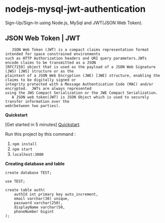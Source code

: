 # nodejs-mysql-jwt-authentication
Sign-Up/Sign-In using Node.js, MySql and JWT(JSON Web Token).

## JSON Web Token | JWT
```
   JSON Web Token (JWT) is a compact claims representation format intended for space constrained environments
such as HTTP Authorization headers and URI query parameters.JWTs encode claims to be transmitted as a JSON
[RFC7159] object that is used as the payload of a JSON Web Signature (JWS) [JWS] structure or as the
plaintext of a JSON Web Encryption (JWE) [JWE] structure, enabling the claims to be digitally signed or
integrity protected with a Message Authentication Code (MAC) and/or encrypted.  JWTs are always represented
using the JWS Compact Serialization or the JWE Compact Serialization.
   A JSON web token(JWT) is JSON Object which is used to securely transfer information over the
web(between two parties).
```
**Quickstart**

[Get started in 5 minutes] [Quickstart](https://www.npmjs.com/package/jsonwebtoken).




Run this project by this command :

1. `npm install`
2. `npm start`
3. `localhost:3000`

**Creating database and table**

```
create database TEST;

use TEST;

create table auth(
    authId int primary key auto_increment,
    email varchar(30) unique,
    password varchar(250),
    displayName varchar(50,
    phoneNumber bigint
);
```

